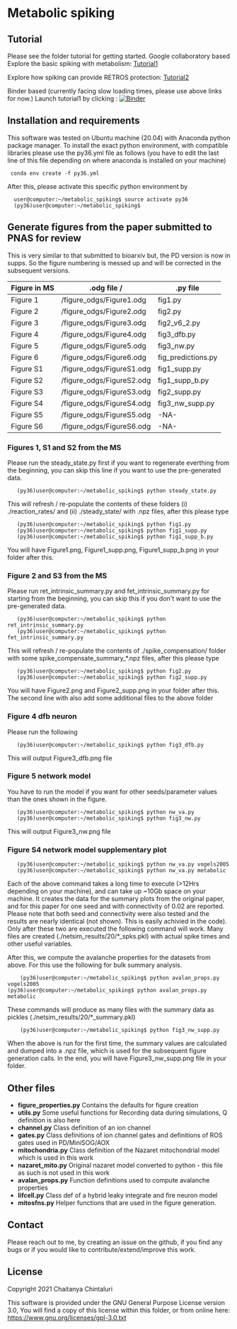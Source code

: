 # Metabolic spiking

## Tutorial


Please see the folder tutorial for getting started.
Google collaboratory based
Explore the basic spiking with metabolism: [Tutorial1](https://colab.research.google.com/drive/1z3FlVweGB9Q4xz9FIDcE4ftLDeQAANQa?usp=sharing)

Explore how spiking can provide RETROS protection: [Tutorial2](https://colab.research.google.com/drive/17lnH_0DHNORWwQ4vwI2Rqt76sqKVrXJ7?usp=sharing)


Binder based (currently facing slow loading times, please use above links for now.)
Launch tutorial1 by clicking : [![Binder](https://mybinder.org/badge_logo.svg)](https://mybinder.org/v2/gh/ccluri/metabolic_spiking/renorm)



## Installation and requirements
This software was tested on Ubuntu machine (20.04) with Anaconda python package manager. To install the exact python environment, with compatible libraries please use the py36.yml file as follows (you have to edit the last line of this file depending on where anaconda is installed on your machine)

     conda env create -f py36.yml

After this, please activate this specific python environment by

      user@computer:~/metabolic_spiking$ source activate py36
      (py36)user@computer:~/metabolic_spiking$

## Generate figures from the paper submitted to PNAS for review
This is very similar to that submitted to bioarxiv but, the PD version is now in supps. So the figure numbering is messed up and will be corrected in the subsequent versions.


|Figure in MS|.odg file /  |.py file|
|------------|-----------|--------|
| Figure 1  |/figure_odgs/Figure1.odg| fig1.py |
| Figure 2  |/figure_odgs/Figure2.odg| fig2.py |
| Figure 3  |/figure_odgs/Figure3.odg| fig2_v6_2.py |
| Figure 4  |/figure_odgs/Figure4.odg| fig3_dfb.py |
| Figure 5  |/figure_odgs/Figure5.odg| fig3_nw.py |
| Figure 6  |/figure_odgs/Figure6.odg| fig_predictions.py |
| Figure S1 |/figure_odgs/FigureS1.odg| fig1_supp.py |
| Figure S2 |/figure_odgs/FigureS2.odg| fig1_supp_b.py |
| Figure S3 |/figure_odgs/FigureS3.odg| fig2_supp.py |
| Figure S4 |/figure_odgs/FigureS4.odg| fig3_nw_supp.py |
| Figure S5 |/figure_odgs/FigureS5.odg| -NA- |
| Figure S6 |/figure_odgs/FigureS6.odg| -NA- |



### Figures 1, S1 and S2 from the MS
Please run the steady_state.py first if you want to regenerate everthing from the beginning, you can skip this line if you want to use the pre-generated data.

       (py36)user@computer:~/metabolic_spiking$ python steady_state.py

This will refresh / re-populate the contents of these folders (i) ./reaction_rates/ and (ii) ./steady_state/ with .npz files, after this please type

       (py36)user@computer:~/metabolic_spiking$ python fig1.py
       (py36)user@computer:~/metabolic_spiking$ python fig1_supp.py
       (py36)user@computer:~/metabolic_spiking$ python fig1_supp_b.py

You will have Figure1.png, Figure1_supp.png, Figure1_supp_b.png in your folder after this.


### Figure 2 and S3 from the MS
Please run ret_intrinsic_summary.py and fet_intrinsic_summary.py for starting from the beginning, you can skip this if you don't want to use the pre-generated data.

       (py36)user@computer:~/metabolic_spiking$ python ret_intrinsic_summary.py
       (py36)user@computer:~/metabolic_spiking$ python fet_intrinsic_summary.py

This will refresh / re-populate the contents of ./spike_compensation/ folder with some spike_compensate_summary_*.npz files, after this please type

       (py36)user@computer:~/metabolic_spiking$ python fig2.py
       (py36)user@computer:~/metabolic_spiking$ python fig2_supp.py

You will have Figure2.png and Figure2_supp.png in your folder after this. The second line with also add some additional files to the above folder

### Figure 4 dfb neuron
Please run the following

       (py36)user@computer:~/metabolic_spiking$ python fig3_dfb.py

This will output Figure3_dfb.png file

### Figure 5 network model

You have to run the model if you want for other seeds/parameter values than the ones shown in the figure.

       (py36)user@computer:~/metabolic_spiking$ python nw_va.py
       (py36)user@computer:~/metabolic_spiking$ python fig3_nw.py

This will output Figure3_nw.png file

### Figure S4 network model supplementary plot

       (py36)user@computer:~/metabolic_spiking$ python nw_va.py vogels2005
       (py36)user@computer:~/metabolic_spiking$ python nw_va.py metabolic

Each of the above command takes a long time to execute (>12Hrs depending on your machine), and can take up ~10Gb space on your machine. It creates the data for the summary plots from the original paper, and for this paper for one seed and with connectivity of 0.02 are reported. Please note that both seed and connectivity were also tested and the results are nearly identical (not shown). This is easily achivied in the code). Only after these two are executed the following command  will work. Many files are created (./netsim_results/20/*_spks.pkl) with actual spike times and other useful variables.  

After this, we compute the avalanche properties for the datasets from above. For this use the following for bulk summary analysis.

     	(py36)user@computer:~/metabolic_spiking$ python avalan_props.py vogels2005
	(py36)user@computer:~/metabolic_spiking$ python avalan_props.py metabolic

These commands will produce as many files with the summary data as pickles (./netsim_results/20/*_summary.pkl)

     	(py36)user@computer:~/metabolic_spiking$ python fig3_nw_supp.py

When the above is run for the first time, the summary values are calculated and dumped into a .npz file, which is used for the subsequent figure generation calls. In the end, you will have Figure3_nw_supp.png file in your folder.


## Other files

* **figure_properties.py**
  Contains the defaults for figure creation
* **utils.py**
  Some useful functions for Recording data during simulations, Q definition is also here
* **channel.py**
  Class definition of an ion channel
* **gates.py**
  Class definitions of ion channel gates and definitions of ROS gates used in PD/MiniSOG/AOX
* **mitochondria.py**
  Class definition of the Nazaret mitochondrial model which is used in this work
* **nazaret_mito.py**
  Original nazaret model converted to python - this file as such is not used in this work
* **avalan_props.py**
  Function definitions used to compute avalanche properties
* **lifcell.py**
  Class def of a hybrid leaky integrate and fire neuron model
* **mitosfns.py**
  Helper functions that are used in the figure generation.

## Contact

Please reach out to me, by creating an issue on the github, if you find any bugs or if you would like to contribute/extend/improve this work.


## License
Copyright 2021 Chaitanya Chintaluri

This software is provided under the GNU General Purpose License version 3.0,
You will find a copy of this license within this folder, or from online here: 
https://www.gnu.org/licenses/gpl-3.0.txt